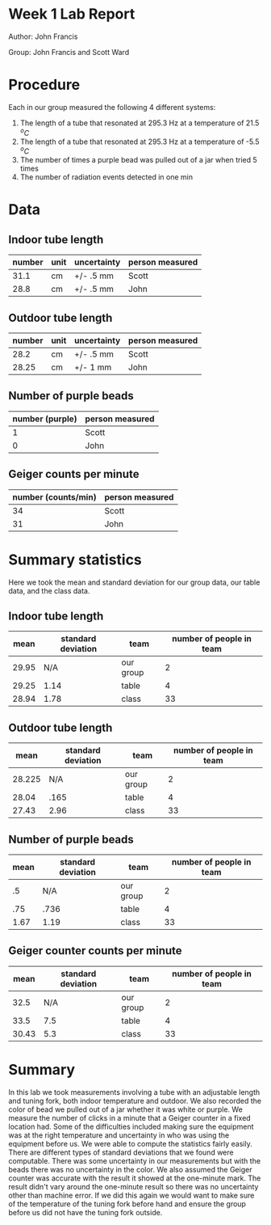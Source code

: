 # Week 1 Lab Report

Author: John Francis 

Group: John Francis and Scott Ward

# Procedure
Each in our group measured the following 4 different systems: 
1. The length of a tube that resonated at 295.3 Hz at a temperature of 21.5 $^oC$
2. The length of a tube that resonated at 295.3 Hz at a temperature of -5.5 $^oC$
3. The number of times a purple bead was pulled out of a jar when tried 5 times
4. The number of radiation events detected in one min

# Data
## Indoor tube length
| number | unit | uncertainty | person measured |
|--|--|--|--|
|31.1|cm|+/- .5 mm| Scott |
|28.8|cm|+/- .5 mm| John |

## Outdoor tube length
| number | unit | uncertainty | person measured |
|--|--|--|--|
|28.2|cm|+/- .5 mm| Scott |
|28.25|cm|+/- 1 mm| John |

## Number of purple beads
|number (purple)|person measured|
|--|--|
|1|Scott|
|0|John|

## Geiger counts per minute
|number (counts/min)|person measured|
|--|--|
|34|Scott|
|31|John|

# Summary statistics
Here we took the mean and standard deviation for our group data, our table data, and the class data.

## Indoor tube length
| mean | standard deviation | team |number of people in team|
|--|--|--|--|
|29.95|N/A|our group| 2 |
|29.25|1.14|table| 4 |
|28.94|1.78|class| 33 |

## Outdoor tube length
| mean | standard deviation | team |number of people in team|
|--|--|--|--|
|28.225|N/A|our group| 2 |
|28.04|.165|table| 4 |
|27.43|2.96|class| 33 |

## Number of purple beads
| mean | standard deviation | team |number of people in team|
|--|--|--|--|
|.5|N/A|our group| 2 |
|.75|.736|table| 4 |
|1.67|1.19|class| 33 |

## Geiger counter counts per minute
| mean | standard deviation | team |number of people in team|
|--|--|--|--|
|32.5|N/A|our group| 2 |
|33.5|7.5|table| 4 |
|30.43|5.3|class| 33 |

# Summary
In this lab we took measurements involving a tube with an adjustable length and tuning fork, both indoor temperature and outdoor. We also recorded the color of bead we pulled out of a jar whether it was white or purple. We measure the number of clicks in a minute that a Geiger counter in a fixed location had. Some of the difficulties included making sure the equipment was at the right temperature and uncertainty in who was using the equipment before us. We were able to compute the statistics fairly easily. There are different types of standard deviations that we found were computable. There was some uncertainty in our measurements but with the beads there was no uncertainty in the color. We also assumed the Geiger counter was accurate with the result it showed at the one-minute mark. The result didn't vary around the one-minute result so there was no uncertainty other than machine error. If we did this again we would want to make sure of the temperature of the tuning fork before hand and ensure the group before us did not have the tuning fork outside.
